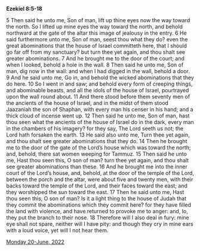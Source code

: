 **Ezekiel 8:5-18**

5 Then said he unto me, Son of man, lift up thine eyes now the way toward the north. So I lifted up mine eyes the way toward the north, and behold northward at the gate of the altar this image of jealousy in the entry. 6 He said furthermore unto me, Son of man, seest thou what they do? even the great abominations that the house of Israel committeth here, that I should go far off from my sanctuary? but turn thee yet again, and thou shalt see greater abominations. 7 And he brought me to the door of the court; and when I looked, behold a hole in the wall. 8 Then said he unto me, Son of man, dig now in the wall: and when I had digged in the wall, behold a door. 9 And he said unto me, Go in, and behold the wicked abominations that they do here. 10 So I went in and saw; and behold every form of creeping things, and abominable beasts, and all the idols of the house of Israel, pourtrayed upon the wall round about. 11 And there stood before them seventy men of the ancients of the house of Israel, and in the midst of them stood Jaazaniah the son of Shaphan, with every man his censer in his hand; and a thick cloud of incense went up. 12 Then said he unto me, Son of man, hast thou seen what the ancients of the house of Israel do in the dark, every man in the chambers of his imagery? for they say, The Lord seeth us not; the Lord hath forsaken the earth. 13 He said also unto me, Turn thee yet again, and thou shalt see greater abominations that they do. 14 Then he brought me to the door of the gate of the Lord’s house which was toward the north; and, behold, there sat women weeping for Tammuz. 15 Then said he unto me, Hast thou seen this, O son of man? turn thee yet again, and thou shalt see greater abominations than these. 16 And he brought me into the inner court of the Lord’s house, and, behold, at the door of the temple of the Lord, between the porch and the altar, were about five and twenty men, with their backs toward the temple of the Lord, and their faces toward the east; and they worshipped the sun toward the east. 17 Then he said unto me, Hast thou seen this, O son of man? Is it a light thing to the house of Judah that they commit the abominations which they commit here? for they have filled the land with violence, and have returned to provoke me to anger: and, lo, they put the branch to their nose. 18 Therefore will I also deal in fury: mine eye shall not spare, neither will I have pity: and though they cry in mine ears with a loud voice, yet will I not hear them. 

[Monday 20-June, 2022](https://t.me/s/daily_scripture)
